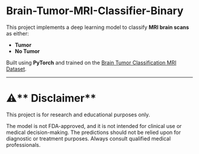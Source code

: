 # Brain-Tumor-MRI-Classifier-Binary

This project implements a deep learning model to classify **MRI brain scans** as either:

- **Tumor**
- **No Tumor**

Built using **PyTorch** and trained on the [Brain Tumor Classification MRI Dataset](https://www.kaggle.com/datasets/sartajbhuvaji/brain-tumor-classification-mri).

---


# ⚠️** Disclaimer**

  This project is for research and educational purposes only.

  The model is not FDA-approved, and it is not intended for clinical use or medical decision-making. The predictions should not be relied upon for diagnostic or treatment purposes. Always consult qualified medical professionals.



